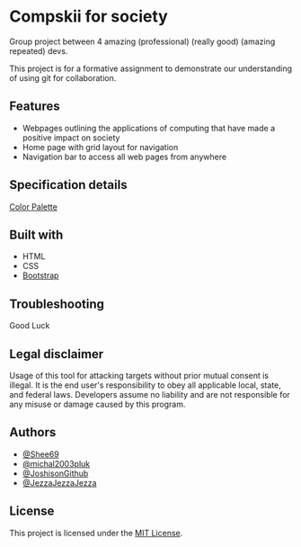 # Compskii for society

Group project between 4 amazing (professional) (really good) (amazing repeated) devs.

This project is for a formative assignment to demonstrate our understanding of using git for collaboration. 

<!-- 
<div align="center">
  <kbd>
    <img src="" />
  </kbd>
</div> -->

## Features

- Webpages outlining the applications of computing that have made a positive impact on society
- Home page with grid layout for navigation
- Navigation bar to access all web pages from anywhere

## Specification details

[Color Palette](https://coolors.co/e63946-f1faee-a8dadc-457b9d-1d3557)

## Built with

- HTML
- CSS
- [Bootstrap](https://getbootstrap.com/)

## Troubleshooting

Good Luck

## Legal disclaimer

Usage of this tool for attacking targets without prior mutual consent is illegal. It is the end user's responsibility to obey all applicable local, state, and federal laws. Developers assume no liability and are not responsible for any misuse or damage caused by this program.

## Authors

- [@Shee69](https://github.com/Shee69)
- [@michal2003pluk](https://github.com/michal2003pluk)
- [@JoshisonGithub](https://github.com/JoshisonGitHub)
- [@JezzaJezzaJezza](https://github.com/JezzaJezzaJezza)

## License

This project is licensed under the [MIT License](LICENSE.md).